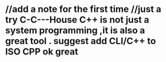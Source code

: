 //add a note  for the first time
//just a try
C-C---House
C++ is not just a system programming ,it is also a great tool .
suggest add CLI/C++ to ISO CPP
ok great
===========
